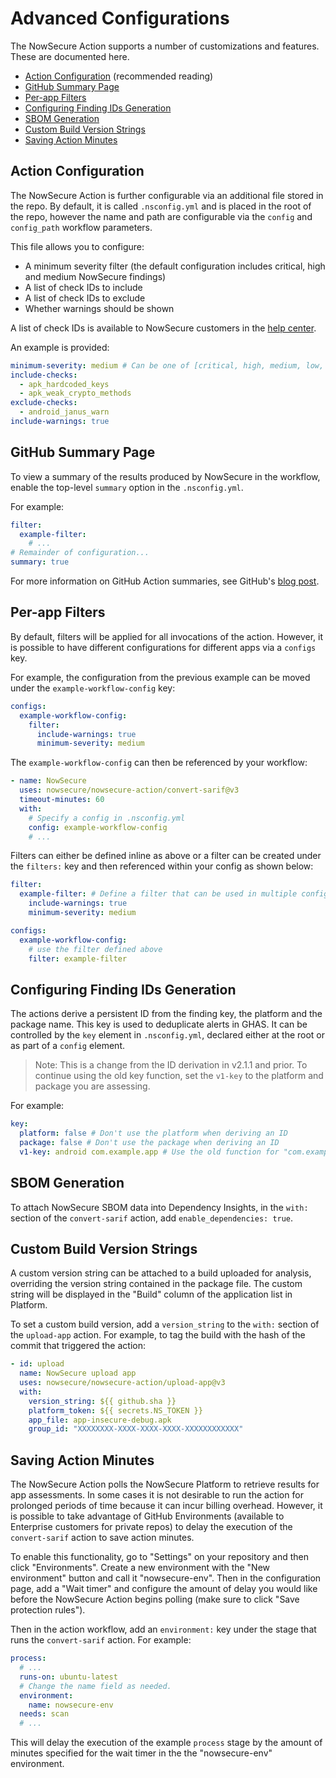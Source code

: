 # Advanced Configurations

The NowSecure Action supports a number of customizations and features. These are
documented here.

- [Action Configuration](#action-configuration) (recommended reading)
- [GitHub Summary Page](#github-summary-page)
- [Per-app Filters](#per-app-filters)
- [Configuring Finding IDs Generation](#configuring-finding-ids-generation)
- [SBOM Generation](#sbom-generation)
- [Custom Build Version Strings](custom-build-version-strings)
- [Saving Action Minutes](#saving-action-minutes)

## Action Configuration

The NowSecure Action is further configurable via an additional file stored in the repo.
By default, it is called `.nsconfig.yml` and is placed in the root of the repo, however the name and path are configurable via the `config` and `config_path` workflow parameters.

This file allows you to configure:

- A minimum severity filter (the default configuration includes critical, high and medium NowSecure findings)
- A list of check IDs to include
- A list of check IDs to exclude
- Whether warnings should be shown

A list of check IDs is available to NowSecure customers in the [help center](https://support.nowsecure.com/hc/en-us/articles/10395931666445).

An example is provided:

```yml
minimum-severity: medium # Can be one of [critical, high, medium, low, info]
include-checks:
  - apk_hardcoded_keys
  - apk_weak_crypto_methods
exclude-checks:
  - android_janus_warn
include-warnings: true
```

## GitHub Summary Page

To view a summary of the results produced by NowSecure in the workflow, enable the top-level `summary` option in the `.nsconfig.yml`.

For example:

```yml
filter:
  example-filter:
    # ...
# Remainder of configuration...
summary: true
```

For more information on GitHub Action summaries, see GitHub's [blog post](https://github.blog/2022-05-09-supercharging-github-actions-with-job-summaries/).

## Per-app Filters

By default, filters will be applied for all invocations of the action. However, it is possible
to have different configurations for different apps via a `configs` key.

For example, the configuration from the previous example can be moved under the `example-workflow-config` key:

```yml
configs:
  example-workflow-config:
    filter:
      include-warnings: true
      minimum-severity: medium
```

The `example-workflow-config` can then be referenced by your workflow:

```yml
- name: NowSecure
  uses: nowsecure/nowsecure-action/convert-sarif@v3
  timeout-minutes: 60
  with:
    # Specify a config in .nsconfig.yml
    config: example-workflow-config
    # ...
```

Filters can either be defined inline as above or a filter can be created under the `filters:` key and then referenced within your config as shown below:

```yml
filter:
  example-filter: # Define a filter that can be used in multiple configs
    include-warnings: true
    minimum-severity: medium

configs:
  example-workflow-config:
    # use the filter defined above
    filter: example-filter
```

## Configuring Finding IDs Generation

The actions derive a persistent ID from the finding key, the platform and the package name. This key is used to deduplicate alerts in GHAS. It can be controlled by the `key` element in `.nsconfig.yml`, declared either at the root or as part of a `config` element.

> Note: This is a change from the ID derivation in v2.1.1 and prior. To continue using the old key function, set the `v1-key` to the platform and package you are assessing.

For example:

```yml
key:
  platform: false # Don't use the platform when deriving an ID
  package: false # Don't use the package when deriving an ID
  v1-key: android com.example.app # Use the old function for "com.example.app" on Android
```

## SBOM Generation

To attach NowSecure SBOM data into Dependency Insights, in the `with:` section of the `convert-sarif` action, add `enable_dependencies: true`.

## Custom Build Version Strings

A custom version string can be attached to a build uploaded for analysis, overriding the version string contained in the package file. 
The custom string will be displayed in the "Build" column of the application list in Platform.

To set a custom build version, add a `version_string` to the `with:` section of the `upload-app` action. For example, to tag the build with the 
hash of the commit that triggered the action:

```yml
- id: upload
  name: NowSecure upload app
  uses: nowsecure/nowsecure-action/upload-app@v3
  with:
    version_string: ${{ github.sha }}
    platform_token: ${{ secrets.NS_TOKEN }}
    app_file: app-insecure-debug.apk
    group_id: "XXXXXXXX-XXXX-XXXX-XXXX-XXXXXXXXXXXX"
```

## Saving Action Minutes

The NowSecure Action polls the NowSecure Platform to retrieve results for app assessments. In some cases it is not desirable to run the action for prolonged periods of time because it can
incur billing overhead. However, it is possible to take advantage of GitHub Environments (available to Enterprise customers for private repos) to delay the execution of the `convert-sarif` action to save action minutes.

To enable this functionality, go to "Settings" on your repository and then click "Environments". Create a new environment with the "New environment" button and call it "nowsecure-env". Then in the configuration page, add a "Wait timer" and configure the amount of delay you would like before the NowSecure Action begins polling (make sure to click "Save protection rules").

Then in the action workflow, add an `environment:` key under the stage that runs the `convert-sarif` action. For example:

```yml
process:
  # ...
  runs-on: ubuntu-latest
  # Change the name field as needed.
  environment:
    name: nowsecure-env
  needs: scan
  # ...
```

This will delay the execution of the example `process` stage by the amount of minutes specified for the wait timer in the the "nowsecure-env" environment.
